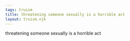 ```yaml
---
tags: truism
title: threatening someone sexually is a horrible act
layout: truism.njk
---
```


threatening someone sexually is a horrible act